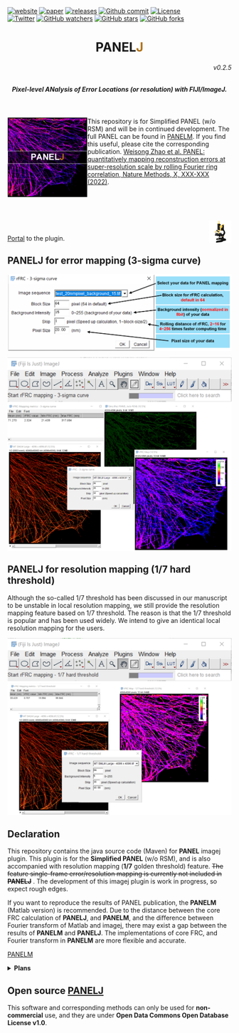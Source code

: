
[![website](https://img.shields.io/badge/website-up-green.svg)](https://weisongzhao.github.io/PANELJ/)
[![paper](https://img.shields.io/badge/paper-nat.%20methods-black.svg)](https://www.nature.com/nmeth/)
[![releases](https://img.shields.io/badge/plugin-v0.2.5-yellow.svg)](https://github.com/WeisongZhao/PANELJ/blob/main/PANELJ_-0.2.5.jar/)
[![Github commit](https://img.shields.io/github/last-commit/WeisongZhao/PANELJ)](https://github.com/WeisongZhao/PANELJ/)
[![License](https://img.shields.io/github/license/WeisongZhao/PANELJ)](https://github.com/WeisongZhao/PANELJ/blob/master/LICENSE/)<br>
[![Twitter](https://img.shields.io/twitter/follow/weisong_zhao?label=weisong)](https://twitter.com/weisong_zhao/status/1370308101690118146)
[![GitHub watchers](https://img.shields.io/github/watchers/WeisongZhao/PANELJ?style=social)](https://github.com/WeisongZhao/PANELM/) 
[![GitHub stars](https://img.shields.io/github/stars/WeisongZhao/PANELJ?style=social)](https://github.com/WeisongZhao/PANELM/) 
[![GitHub forks](https://img.shields.io/github/forks/WeisongZhao/PANELJ?style=social)](https://github.com/WeisongZhao/PANELM/)


<p>
<h1 align="center">PANEL<font color="#b07219">J</font></h1>
<h6 align="right">v0.2.5</h6>
<h5 align="center">Pixel-level ANalysis of Error Locations (or resolution) with FIJI/ImageJ.</h5>
</p>
<br>

<p>
<img src='./img/splash.png' align="left" width=180>
</p>


This repository is for Simplified PANEL (w/o RSM) and will be in continued development. The full PANEL can be found in [PANELM](https://github.com/WeisongZhao/PANELM). If you find this useful, please cite the corresponding publication. [Weisong Zhao et al. PANEL: quantitatively mapping reconstruction errors at super-resolution scale by rolling Fourier ring correlation, Nature Methods, X, XXX-XXX (2022)](https://www.nature.com/nmeth/).

<br>
<br>
<br>

<p>
<img src='./img/imagej-128.png' align="right" width=50>
</p>
<br>

[Portal](https://github.com/WeisongZhao/PANELJ/blob/main/PANELJ_-0.2.5.jar/) to the plugin.

## PANELJ for error mapping (3-sigma curve)

<p align='center'>
<img src='./img/PANELJ-Manual.png' align="center" width=700>
</p>

<p align='center'>
<img src='./img/PANELJ.png' align="center" width=700>
</p>

## PANELJ for resolution mapping (1/7 hard threshold)
Although the so-called 1/7 threshold has been discussed in our manuscript to be unstable in local resolution mapping, we still provide the resolution mapping feature based on 1/7 threshold. The reason is that the 1/7 threshold is popular and has been used widely. We intend to give an identical local resolution mapping for the users.

<p align='center'>
<img src='./img/PANELJ2.png' align="center" width=700>
</p>

## Declaration
This repository contains the java source code (Maven) for <b>PANEL</b> imagej plugin.  This plugin is for the <b>Simplified PANEL</b> (w/o RSM), and is also accompanied with resolution mapping (<b>1/7</b> golden threshold) feature. ~~The feature single-frame error/resolution mapping is currently not included in <b>PANELJ</b>~~ . The development of this imagej plugin is work in progress, so expect rough edges. 

If you want to reproduce the results of PANEL publication, the <b>PANELM</b> (Matlab version) is recommended. Due to the distance between the core FRC calculation of <b>PANELJ</b>, and <b>PANELM</b>, and the difference between Fourier transform of Matlab and imagej, there may exist a gap between the results of <b>PANELM</b> and <b>PANELJ</b>. The implementations of core FRC, and Fourier transform in <b>PANELM</b> are more flexible and accurate. 

[PANELM](https://github.com/WeisongZhao/PANELM)

<details>
<summary><b>Plans</b></summary>

- Reduce the gap between the core FRC of PANELM and PANELJ;
- ~~The single-frame FRC error/resolution mapping~~;
- The RSM combination for full PANEL.

</details>

## Open source [PANELJ](https://github.com/WeisongZhao/PANELJ)
This software and corresponding methods can only be used for **non-commercial** use, and they are under **Open Data Commons Open Database License v1.0**.